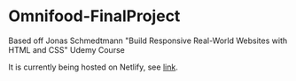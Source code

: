 # Omnifood-FinalProject
Based off Jonas Schmedtmann "Build Responsive Real-World Websites with HTML and CSS" Udemy Course

It is currently being hosted on Netlify, see [link](https://main--iridescent-raindrop-566cad.netlify.app/).
